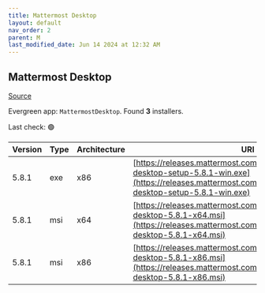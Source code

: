 ```yaml
---
title: Mattermost Desktop
layout: default
nav_order: 2
parent: M
last_modified_date: Jun 14 2024 at 12:32 AM
---
```


## Mattermost Desktop

[Source](https://github.com/mattermost/desktop)

Evergreen app: `MattermostDesktop`. Found **3** installers.

Last check: 🟢

| Version | Type | Architecture | URI                                                                                                                                                                          |
| ------- | ---- | ------------ | ---------------------------------------------------------------------------------------------------------------------------------------------------------------------------- |
| 5.8.1   | exe  | x86          | [https://releases.mattermost.com/desktop/5.8.1/mattermost-desktop-setup-5.8.1-win.exe](https://releases.mattermost.com/desktop/5.8.1/mattermost-desktop-setup-5.8.1-win.exe) |
| 5.8.1   | msi  | x64          | [https://releases.mattermost.com/desktop/5.8.1/mattermost-desktop-5.8.1-x64.msi](https://releases.mattermost.com/desktop/5.8.1/mattermost-desktop-5.8.1-x64.msi)             |
| 5.8.1   | msi  | x86          | [https://releases.mattermost.com/desktop/5.8.1/mattermost-desktop-5.8.1-x86.msi](https://releases.mattermost.com/desktop/5.8.1/mattermost-desktop-5.8.1-x86.msi)             |
